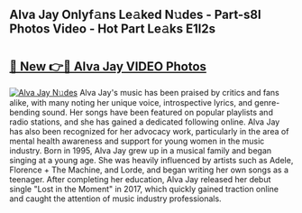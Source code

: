 ## Alva Jay Onlyf𝚊ns Le𝚊ked N𝚞des - Part-s8l Photos Video - Hot Part Le𝚊ks E1l2s

# <h2><a href="http://ac25910.deff.icu/?id=Alva+Jay">🔗 New 👉🔴 Alva Jay VIDEO Photos</a></h2>

[![Alva Jay N𝚞des](https://i.imgur.com/rIISA9y.gif)](http://ac25910.deff.icu/?id=Alva+Jay)
Alva Jay's music has been praised by critics and fans alike, with many noting her unique voice, introspective lyrics, and genre-bending sound. Her songs have been featured on popular playlists and radio stations, and she has gained a dedicated following online. Alva Jay has also been recognized for her advocacy work, particularly in the area of mental health awareness and support for young women in the music industry. Born in 1995, Alva Jay grew up in a musical family and began singing at a young age. She was heavily influenced by artists such as Adele, Florence + The Machine, and Lorde, and began writing her own songs as a teenager. After completing her education, Alva Jay released her debut single "Lost in the Moment" in 2017, which quickly gained traction online and caught the attention of music industry professionals.
